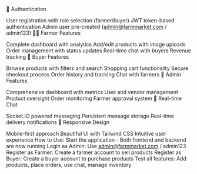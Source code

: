 🔐 Authentication

User registration with role selection (farmer/buyer)
JWT token-based authentication
Admin user pre-created (admin@farmmarket.com / admin123)
👨‍🌾 Farmer Features

Complete dashboard with analytics
Add/edit products with image uploads
Order management with status updates
Real-time chat with buyers
Revenue tracking
🛒 Buyer Features

Browse products with filters and search
Shopping cart functionality
Secure checkout process
Order history and tracking
Chat with farmers
👑 Admin Features

Comprehensive dashboard with metrics
User and vendor management
Product oversight
Order monitoring
Farmer approval system
💬 Real-time Chat

Socket.IO powered messaging
Persistent message storage
Real-time delivery notifications
📱 Responsive Design

Mobile-first approach
Beautiful UI with Tailwind CSS
Intuitive user experience
How to Use:
Start the application - Both frontend and backend are now running
Login as Admin: Use admin@farmmarket.com / admin123
Register as Farmer: Create a farmer account to sell products
Register as Buyer: Create a buyer account to purchase products
Test all features: Add products, place orders, use chat, manage inventory
